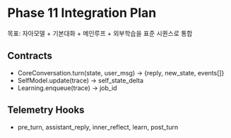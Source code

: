 # Phase 11 Integration Plan
목표: 자아모델 + 기본대화 + 메인루프 + 외부학습을 표준 시퀀스로 통합

## Contracts
- CoreConversation.turn(state, user_msg) -> {reply, new_state, events[]}
- SelfModel.update(trace) -> self_state_delta
- Learning.enqueue(trace) -> job_id

## Telemetry Hooks
- pre_turn, assistant_reply, inner_reflect, learn, post_turn